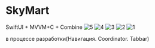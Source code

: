 # SkyMart

SwiftUI + MVVM+C + Combine
![5](https://github.com/NastasiaIOSdev/SkyMart/assets/48592495/5ac4ce46-80eb-4a4f-a422-43268e345447)
![4](https://github.com/NastasiaIOSdev/SkyMart/assets/48592495/4c05bd62-3870-4d3c-94db-bab6eb034e3f)
![3](https://github.com/NastasiaIOSdev/SkyMart/assets/48592495/c012d891-2709-4425-bf0b-a2b9ed281f90)
![2](https://github.com/NastasiaIOSdev/SkyMart/assets/48592495/c37c2f9b-c911-4475-926d-5dd93e69ac6c)
![1](https://github.com/NastasiaIOSdev/SkyMart/assets/48592495/a6021bf1-025a-43a8-bca3-a442a5ba98c0)

в процессе разработки(Навигация. Coordinator. Tabbar)


